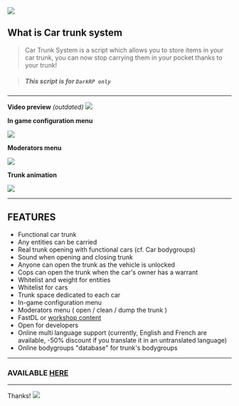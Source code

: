 ![](https://media.gmodstore.com/script_banners/57b4434067207fd1348b99e483a13e03_full.png)


## What is Car trunk system
> Car Trunk System is a script which allows you to store items in your car trunk, you can now stop carrying them in your pocket thanks to your trunk!

> ##### This script is for  ``DarkRP only``

---
**Video preview** _(outdated)_
[![](https://i.imgur.com/WDG5ta3.png)](https://youtu.be/Qjfcn3lCPBE)

**In game configuration menu**

![](https://i.imgur.com/WSX038V.gif)

**Moderators menu**

![](https://i.gyazo.com/1bbdc7c7fdbbbfe1ff41f41ac278368f.gif)

**Trunk animation**

![](https://i.imgur.com/RIEnzxV.gif)


---

## FEATURES
- Functional car trunk
- Any entities can be carried 
- Real trunk opening with functional cars (cf. Car bodygroups)
- Sound when opening and closing trunk
- Anyone can open the trunk as the vehicle is unlocked
- Cops can open the trunk when the car's owner has a warrant 
- Whitelist and weight for entities
- Whitelist for cars 
- Trunk space dedicated to each car
- In-game configuration menu
- Moderators menu ( open / clean / dump the trunk )
- FastDL or [workshop content](https://steamcommunity.com/sharedfiles/filedetails/?id=1447771895)
- Open for developers
- Online multi language support (currently, English and French are available, -50% discount if you translate it in an untranslated language)
- Online bodygroups "database" for trunk's bodygroups

---

### AVAILABLE [HERE](https://www.gmodstore.com/scripts/view/5565)

---
Thanks! 
![](http://img1.xooimage.com/files//7/e/f/36-229c.gif "")
